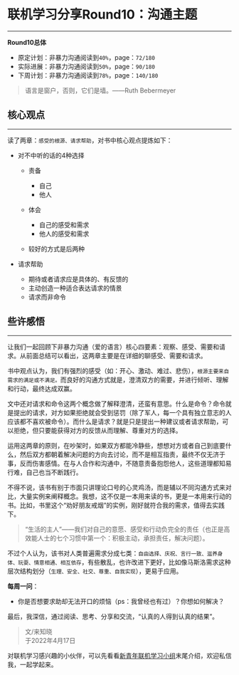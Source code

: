 # 联机学习分享Round10：沟通主题

----



**Round10总体**

- 原定计划：非暴力沟通阅读到`40%`，page：`72/180`
- 实际进展：非暴力沟通阅读到`50%`，page：`90/180`
- 下周计划：非暴力沟通阅读到`78%`，page：`140/180`

> 语言是窗户，否则，它们是墙。——Ruth Bebermeyer

## 核心观点

---

读了两章：`感受的根源、请求帮助`，对书中核心观点提炼如下：

- 对不中听的话的4种选择
    - 责备
        - 自己
        - 他人

    - 体会
        - 自己的感受和需求
        - 他人的感受和需求

    - 较好的方式是后两种

- 请求帮助
    - 期待或者请求应是具体的、有反馈的
    - 主动创造一种适合表达请求的情景
    - 请求而非命令



## 些许感悟

---

让我们一起回顾下非暴力沟通（爱的语言）核心四要素：观察、感受、需要和请求。从前面总结可以看出，这两章主要是在详细的聊感受、需要和请求。

书中观点认为，我们有强烈的感受（如：开心、激动、难过、悲伤），`根源主要来自需求的满足或不满足。`而良好的沟通方式就是，澄清双方的需要，并进行倾听、理解和行动，最终达成双赢。

文中还对请求和命令这两个概念做了解释澄清，还蛮有意思。什么是命令？命令就是提出的请求，对方如果拒绝就会受到惩罚（除了军人，每一个具有独立意志的人应该都不喜欢被命令）。而什么是请求？就是只是提出一种建议或者请求帮助，可以拒绝，但只要能获得对方的反馈从而理解、尊重对方的选择。

运用这两章的原则，在吵架时，如果双方都能冷静些，想想对方或者自己到底要什么，然后双方都朝着解决问题的方向去讨论，而不是相互指责，最终不仅无济于事，反而伤害感情。在与人合作和沟通中，不随意责备抱怨他人，这些道理都知易行难，自己也当不断践行。

不得不说，该书有别于市面只讲理论口号的心灵鸡汤，而是辅以不同沟通方式来对比，大量实例来阐释概念。我想，这不仅是一本用来读的书，更是一本用来行动的书。比如，书里这个“劝好朋友戒烟”的实例，刚好就符合我的需求，值得去实践下。

> “生活的主人”——我们对自己的意愿、感受和行动负完全的责任（也正是高效能人士的七个习惯中第一个：积极主动，承担责任，解决问题）。

不过个人认为，该书对人类普遍需求分成七类：`自由选择、庆祝、言行一致、滋养身体、玩耍、情意相通、相互依存`，有些散乱，也许改进下更好，比如像马斯洛需求这种层次结构划分（`生理、安全、社交、尊重、自我实现`），更易于应用。

**每周一问**：

- 你是否想要求助却无法开口的烦恼（ps：我曾经也有过）？你想如何解决？

最后，我深信，通过阅读、思考、分享和交流，“认真的人得到认真的结果”。

> 文/来知晓<br>
> 于2022年4月17日

对联机学习感兴趣的小伙伴，可以先看看[新青年联机学习小组](https://mp.weixin.qq.com/s/OPAk9hOXBMbsdS_sKsvB9g)末尾介绍，欢迎私信我，一起学起来。


